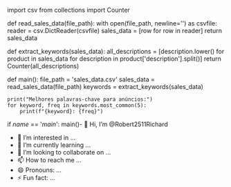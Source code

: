 import csv
from collections import Counter

def read_sales_data(file_path):
    with open(file_path, newline='') as csvfile:
        reader = csv.DictReader(csvfile)
        sales_data = [row for row in reader]
    return sales_data

def extract_keywords(sales_data):
    all_descriptions = [description.lower() for product in sales_data for description in product['description'].split()]
    return Counter(all_descriptions)

def main():
    file_path = 'sales_data.csv'
    sales_data = read_sales_data(file_path)
    keywords = extract_keywords(sales_data)

    print("Melhores palavras-chave para anúncios:")
    for keyword, freq in keywords.most_common(5):
        print(f"{keyword}: {freq}")

if _name_ == '_main_':
    main()- 👋 Hi, I’m @Robert2511Richard
- 👀 I’m interested in ...
- 🌱 I’m currently learning ...
- 💞️ I’m looking to collaborate on ...
- 📫 How to reach me ...
- 😄 Pronouns: ...
- ⚡ Fun fact: ...

<!---
Robert2511Richard/Robert2511Richard is a ✨ special ✨ repository because its `README.md` (this file) appears on your GitHub profile.
You can click the Preview link to take a look at your changes.
--->
